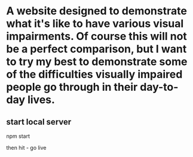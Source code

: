 # A website designed to demonstrate what it's like to have various visual impairments. Of course this will not be a perfect comparison, but I want to try my best to demonstrate some of the difficulties visually impaired people go through in their day-to-day lives.

## start local server
npm start

then hit - go live


